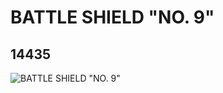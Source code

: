 # BATTLE SHIELD "NO. 9"
## 14435
![BATTLE SHIELD "NO. 9"](https://lc-www-live-s.legocdn.com/media/bricks/5/2/6039740.jpg)